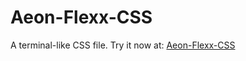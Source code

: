 # Aeon-Flexx-CSS

A terminal-like CSS file. Try it now at: [Aeon-Flexx-CSS](https://stopc.github.io/Aeon-Flexx-CSS/)
